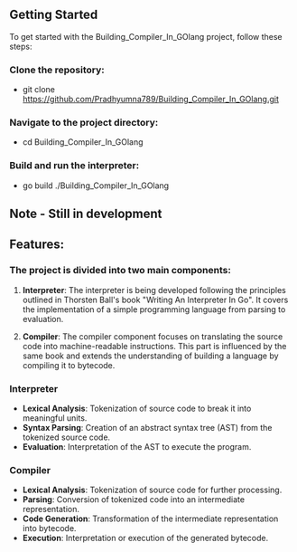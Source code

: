 ## Getting Started

To get started with the Building_Compiler_In_GOlang project, follow these steps:

### Clone the repository:
- git clone https://github.com/Pradhyumna789/Building_Compiler_In_GOlang.git

### Navigate to the project directory:
- cd Building_Compiler_In_GOlang

### Build and run the interpreter:
- go build
./Building_Compiler_In_GOlang


## Note - Still in development 

## Features:

### The project is divided into two main components:

1. **Interpreter**: The interpreter is being developed following the principles outlined in Thorsten Ball's book "Writing An Interpreter In Go". It covers the implementation of a simple programming language from parsing to evaluation.

2. **Compiler**: The compiler component focuses on translating the source code into machine-readable instructions. This part is influenced by the same book and extends the understanding of building a language by compiling it to bytecode.

### Interpreter

- **Lexical Analysis**: Tokenization of source code to break it into meaningful units.
- **Syntax Parsing**: Creation of an abstract syntax tree (AST) from the tokenized source code.
- **Evaluation**: Interpretation of the AST to execute the program.

### Compiler

- **Lexical Analysis**: Tokenization of source code for further processing.
- **Parsing**: Conversion of tokenized code into an intermediate representation.
- **Code Generation**: Transformation of the intermediate representation into bytecode.
- **Execution**: Interpretation or execution of the generated bytecode.

